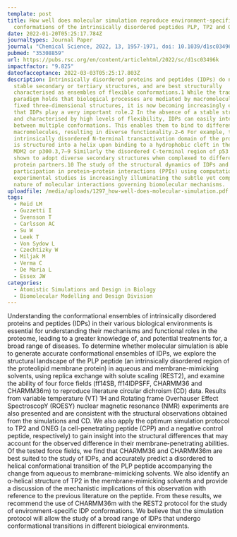 ```yaml
---
template: post
title: How well does molecular simulation reproduce environment-specific
  conformations of the intrinsically disordered peptides PLP, TP2 and ONEG?
date: 2022-01-20T05:25:17.784Z
journaltypes: Journal Paper
journal: "Chemical Science, 2022, 13, 1957-1971, doi: 10.1039/d1sc03496k"
pubmed: "35308859"
url: https://pubs.rsc.org/en/content/articlehtml/2022/sc/d1sc03496k
impactfactor: "9.825"
dateofacceptance: 2022-03-03T05:25:17.803Z
description: Intrinsically disordered proteins and peptides (IDPs) do not adopt
  stable secondary or tertiary structures, and are best structurally
  characterised as ensembles of flexible conformations.1 While the traditional
  paradigm holds that biological processes are mediated by macromolecules with
  fixed three-dimensional structures, it is now becoming increasingly evident
  that IDPs play a very important role.2 In the absence of a stable structure
  and characterised by high levels of flexibility, IDPs can easily interconvert
  between multiple conformations. This enables them to bind to different
  macromolecules, resulting in diverse functionality.2–6 For example, the
  intrinsically disordered N-terminal transactivation domain of the protein p53
  is structured into a helix upon binding to a hydrophobic cleft in the proteins
  MDM2 or p300.3,7–9 Similarly the disordered C-terminal region of p53 has been
  shown to adopt diverse secondary structures when complexed to different
  protein partners.10 The study of the structural dynamics of IDPs and their
  participation in protein–protein interactions (PPIs) using computational and
  experimental studies is increasingly illuminating the subtle yet complex
  nature of molecular interactions governing biomolecular mechanisms.
uploadfile: /media/uploads/1297_how-well-does-molecular-simulation.pdf
tags:
  - Reid LM
  - Guzzetti I
  - Svensson T
  - Carlsson AC
  - Su W
  - Leek T
  - Von Sydow L
  - Czechtizky W
  - Miljak M
  - Verma C
  - De Maria L
  - Essex JW
categories:
  - Atomistic Simulations and Design in Biology
  - Biomolecular Modelling and Design Division
---
```

<!--StartFragment-->

Understanding the conformational ensembles of intrinsically disordered proteins and peptides (IDPs) in their various biological environments is essential for understanding their mechanisms and functional roles in the proteome, leading to a greater knowledge of, and potential treatments for, a broad range of diseases. To determine whether molecular simulation is able to generate accurate conformational ensembles of IDPs, we explore the structural landscape of the PLP peptide (an intrinsically disordered region of the proteolipid membrane protein) in aqueous and membrane-mimicking solvents, using replica exchange with solute scaling (REST2), and examine the ability of four force fields (ff14SB, ff14IDPSFF, CHARMM36 and CHARMM36m) to reproduce literature circular dichroism (CD) data. Results from variable temperature (VT) 1H and Rotating frame Overhauser Effect SpectroscopY (ROESY) nuclear magnetic resonance (NMR) experiments are also presented and are consistent with the structural observations obtained from the simulations and CD. We also apply the optimum simulation protocol to TP2 and ONEG (a cell-penetrating peptide (CPP) and a negative control peptide, respectively) to gain insight into the structural differences that may account for the observed difference in their membrane-penetrating abilities. Of the tested force fields, we find that CHARMM36 and CHARMM36m are best suited to the study of IDPs, and accurately predict a disordered to helical conformational transition of the PLP peptide accompanying the change from aqueous to membrane-mimicking solvents. We also identify an α-helical structure of TP2 in the membrane-mimicking solvents and provide a discussion of the mechanistic implications of this observation with reference to the previous literature on the peptide. From these results, we recommend the use of CHARMM36m with the REST2 protocol for the study of environment-specific IDP conformations. We believe that the simulation protocol will allow the study of a broad range of IDPs that undergo conformational transitions in different biological environments.

<!--EndFragment-->